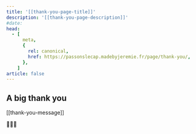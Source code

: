 ```yaml
---
title: '[[thank-you-page-title]]'
description: '[[thank-you-page-description]]'
#date:
head:
  - [
      meta,
      {
        rel: canonical,
        href: https://passonslecap.madebyjeremie.fr/page/thank-you/,
      },
    ]
article: false
---
```


## A big thank you

[[thank-you-message]]

💖💖💖

<!-- Add share to facebook or twitter button? -->
